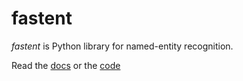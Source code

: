 # fastent
*fastent* is Python library for named-entity recognition.

Read the [docs](/docs) or the [code](/https://github.com/fastent/fastent/)
